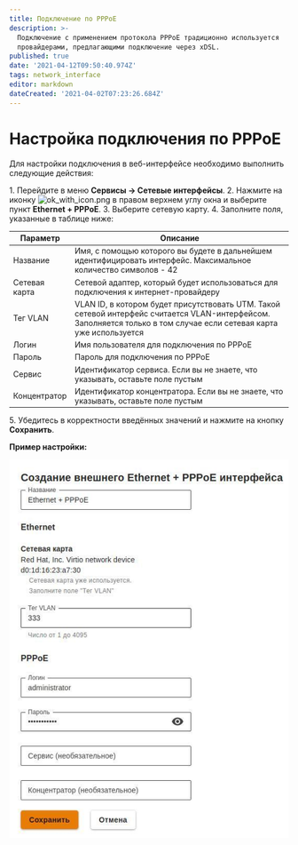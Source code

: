 ```yaml
---
title: Подключение по PPPoE
description: >-
  Подключение с применением протокола PPPoE традиционно используется
  провайдерами, предлагающими подключение через xDSL.
published: true
date: '2021-04-12T09:50:40.974Z'
tags: network_interface
editor: markdown
dateCreated: '2021-04-02T07:23:26.684Z'
---
```


# Настройка подключения по PPPoE

Для настройки подключения в веб-интерфейсе необходимо выполнить следующие действия:

1\. Перейдите в меню **Сервисы -> Сетевые интерфейсы**.&#x20;
2\. Нажмите на иконку ![ok\_with\_icon.png](<../../.gitbook/assets/ok\_with\_icon (3) (3) (3) (6) (6) (5) (4) (1).png>) в правом верхнем углу окна и выберите пункт **Ethernet + PPPoE**.
3\. Выберите сетевую карту.&#x20;
4\. Заполните поля, указанные в таблице ниже:

| Параметр      | Описание                                                                                                                                                             |
| ------------- | -------------------------------------------------------------------------------------------------------------------------------------------------------------------- |
| Название      | Имя, с помощью которого вы будете в дальнейшем идентифицировать интерфейс. Максимальное количество символов - 42                                                     |
| Сетевая карта | Сетевой адаптер, который будет использоваться для подключения к интернет-провайдеру                                                                                  |
| Тег VLAN      | VLAN ID, в котором будет присутствовать UTM. Такой сетевой интерфейс считается VLAN-интерфейсом. Заполняется только в том случае если сетевая карта уже используется |
| Логин         | Имя пользователя для подключения по PPPoE                                                                                                                            |
| Пароль        | Пароль для подключения по PPPoE                                                                                                                                      |
| Сервис        | Идентификатор сервиса. Если вы не знаете, что указывать, оставьте поле пустым                                                                                        |
| Концентратор  | Идентификатор концентратора. Если вы не знаете, что указывать, оставьте поле пустым                                                                                  |

5\. Убедитесь в корректности введённых значений и нажмите на кнопку **Сохранить**.

**Пример настройки:**

![](../../.gitbook/assets/ethernet+pppoe.jpg)
